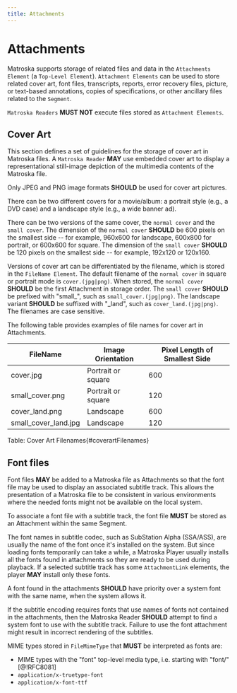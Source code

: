 ```yaml
---
title: Attachments
---
```


# Attachments

Matroska supports storage of related files and data in the `Attachments Element`
(a `Top-Level Element`). `Attachment Elements` can be used to store related cover art,
font files, transcripts, reports, error recovery files, picture, or text-based annotations,
copies of specifications, or other ancillary files related to the `Segment`.

`Matroska Readers` **MUST NOT** execute files stored as `Attachment Elements`.

## Cover Art

This section defines a set of guidelines for the storage of cover art in Matroska files.
A `Matroska Reader` **MAY** use embedded cover art to display a representational
still-image depiction of the multimedia contents of the Matroska file.

Only JPEG and PNG image formats **SHOULD** be used for cover art pictures.

There can be two different covers for a movie/album: a portrait style (e.g., a DVD case)
and a landscape style (e.g., a wide banner ad).

There can be two versions of the same cover, the `normal cover` and the `small cover`.
The dimension of the `normal cover` **SHOULD** be 600 pixels on the smallest side -- for example,
960x600 for landscape, 600x800 for portrait, or 600x600 for square. The dimension of
the `small cover` **SHOULD** be 120 pixels on the smallest side -- for example, 192x120 or 120x160.

Versions of cover art can be differentiated by the filename, which is stored in the
`FileName Element`. The default filename of the `normal cover` in square or portrait mode
is `cover.(jpg|png)`. When stored, the `normal cover` **SHOULD** be the first Attachment in
storage order. The `small cover` **SHOULD** be prefixed with "small_", such as
`small_cover.(jpg|png)`. The landscape variant **SHOULD** be suffixed with "\_land",
such as `cover_land.(jpg|png)`. The filenames are case sensitive.

The following table provides examples of file names for cover art in Attachments.

| FileName             | Image Orientation  | Pixel Length of Smallest Side |
|----------------------|--------------------|-------------------------------|
| cover.jpg            | Portrait or square | 600                           |
| small_cover.png      | Portrait or square | 120                           |
| cover_land.png       | Landscape          | 600                           |
| small_cover_land.jpg | Landscape          | 120                           |
Table: Cover Art Filenames{#coverartFilenames}

## Font files

Font files **MAY** be added to a Matroska file as Attachments so that the font file may be used
to display an associated subtitle track. This allows the presentation of a Matroska file to be
consistent in various environments where the needed fonts might not be available on the local system.

To associate a font file with a subtitle track, the font file **MUST** be stored as an Attachment
within the same Segment.

The font names in subtitle codec, such as SubStation Alpha (SSA/ASS), are usually the name of the
font once it's installed on the system.
But since loading fonts temporarily can take a while, a Matroska Player usually
installs all the fonts found in attachments so they are ready to be used during playback.
If a selected subtitle track has some `AttachmentLink` elements, the player **MAY** install only these fonts.

A font found in the attachments **SHOULD** have priority over a system font with the same name,
when the system allows it.

If the subtitle encoding requires fonts that use names of fonts not contained in the attachments,
then the Matroska Reader **SHOULD**
attempt to find a system font to use with the subtitle track.
Failure to use the font attachment might result in incorrect rendering of the subtitles.

MIME types stored in `FileMimeType` that **MUST** be interpreted as fonts are:

* MIME types with the "font" top-level media type, i.e. starting with "font/" [@!RFC8081]
* `application/x-truetype-font`
* `application/x-font-ttf`
